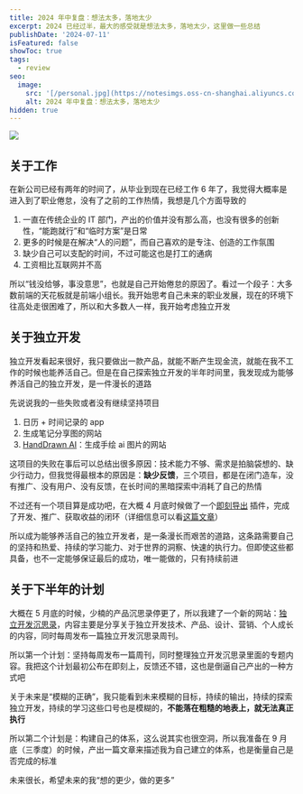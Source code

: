 ```yaml
---
title: 2024 年中复盘：想法太多，落地太少
excerpt: 2024 已经过半，最大的感受就是想法太多，落地太少，这里做一些总结
publishDate: '2024-07-11'
isFeatured: false
showToc: true
tags:
  - review
seo:
  image:
    src: '[/personal.jpg](https://notesimgs.oss-cn-shanghai.aliyuncs.com/img/202407041557522.jpg)'
    alt: 2024 年中复盘：想法太多，落地太少
hidden: true
---
```


![](https://notesimgs.oss-cn-shanghai.aliyuncs.com/img/202407041557522.jpg)

<!-- toc -->

## 关于工作

在新公司已经有两年的时间了，从毕业到现在已经工作 6 年了，我觉得大概率是进入到了职业倦怠，没有了之前的工作热情，我想是几个方面导致的

1. 一直在传统企业的 IT 部门，产出的价值并没有那么高，也没有很多的创新性，“能跑就行”和“临时方案”是日常
2. 更多的时候是在解决“人的问题”，而自己喜欢的是专注、创造的工作氛围
3. 缺少自己可以支配的时间，不过可能这也是打工的通病
4. 工资相比互联网并不高

所以“钱没给够，事没意思”，也就是自己开始倦怠的原因了。看过一个段子：大多数前端的天花板就是前端小组长。我开始思考自己未来的职业发展，现在的环境下往高处走很困难了，所以和大多数人一样，我开始考虑独立开发

## 关于独立开发

独立开发看起来很好，我只要做出一款产品，就能不断产生现金流，就能在我不工作的时候也能养活自己。但是在自己探索独立开发的半年时间里，我发现成为能够养活自己的独立开发，是一件漫长的道路

先说说我的一些失败或者没有继续坚持项目

1. 日历 + 时间记录的 app
2. 生成笔记分享图的网站
3. [HandDrawn AI](https://handdrawn.ai)：生成手绘 ai 图片的网站

这项目的失败在事后可以总结出很多原因：技术能力不够、需求是拍脑袋想的、缺少行动力，但我觉得最根本的原因是：**缺少反馈**，三个项目，都是在闭门造车，没有推广、没有用户、没有反馈，在长时间的黑暗探索中消耗了自己的热情

不过还有一个项目算是成功吧，在大概 4 月底时候做了一个[即刻导出](https://jike-export.wujieli.com/) 插件，完成了开发、推广、获取收益的闭环（详细信息可以看[这篇文章](https://www.wujieli.com/projects/jike-export/)）

所以成为能够养活自己的独立开发者，是一条漫长而艰苦的道路，这条路需要自己的坚持和热爱、持续的学习能力、对于世界的洞察、快速的执行力。但即使这些都具备，也不一定能够保证最后的成功，唯一能做的，只有持续前进

## 关于下半年的计划

大概在 5 月底的时候，少楠的产品沉思录停更了，所以我建了一个新的网站：[独立开发沉思录](https://hackthinking.com)，内容主要是分享关于独立开发技术、产品、设计、营销、个人成长的内容，同时每周发布一篇独立开发沉思录周刊。

所以第一个计划：坚持每周发布一篇周刊，同时整理独立开发沉思录里面的专题内容。我把这个计划最初公布在即刻上，反馈还不错，这也是倒逼自己产出的一种方式吧

关于未来是“模糊的正确”，我只能看到未来模糊的目标，持续的输出，持续的探索独立开发，持续的学习这些口号也是模糊的，**不能落在粗糙的地表上，就无法真正执行**

所以第二个计划是：构建自己的体系，这么说其实也很空洞，所以我准备在 9 月底（三季度）的时候，产出一篇文章来描述我为自己建立的体系，也是衡量自己是否完成的标准

未来很长，希望未来的我“想的更少，做的更多”
